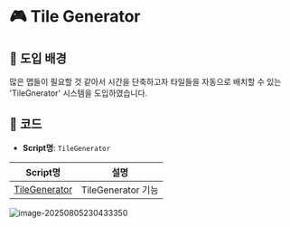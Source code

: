 # 🎮 Tile Generator



## 📖 도입 배경

많은 맵들이 필요할 것 같아서 시간을 단축하고자 타일들을 자동으로 배치할 수 있는 'TileGnerator' 시스템을 도입하였습니다.

## 🧱 코드

- **Script명**: `TileGenerator`  

| Script명                         | 설명               |
| -------------------------------- | ------------------ |
| [TileGenerator](TileGenerator.cs) | TileGenerator 기능 |

![image-20250805230433350](C:\Users\tmddb\Documents\ATD\Assets\02.Scripts\images\TileGenerator\image-20250805230433350.png)
